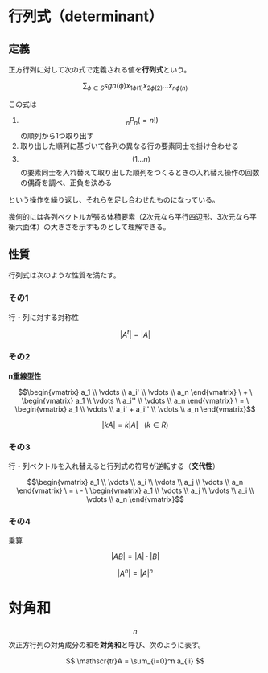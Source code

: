 # 行列式（determinant）

## 定義

正方行列に対して次の式で定義される値を**行列式**という。

$$
\sum _ {\phi \in S} sgn(\phi)x_{1 \phi(1)}x_{2\phi(2)} \dots x_{n\phi(n)}
$$

この式は

1. $$\ _ n P_n (= n!)$$の順列から1つ取り出す
1. 取り出した順列に基づいて各列の異なる行の要素同士を掛け合わせる
1. $$(1\dots n)$$の要素同士を入れ替えて取り出した順列をつくるときの入れ替え操作の回数の偶奇を調べ、正負を決める

という操作を繰り返し、それらを足し合わせたものになっている。

幾何的には各列ベクトルが張る体積要素（2次元なら平行四辺形、3次元なら平衡六面体）の大きさを示すものとして理解できる。

## 性質

行列式は次のような性質を満たす。

### その1

行・列に対する対称性

$$|A^t| = |A|$$

### その2

**n重線型性**

$$\begin{vmatrix} a_1 \\ \vdots \\ a_i' \\ \vdots \\ a_n \end{vmatrix} \ + \  \begin{vmatrix} a_1 \\ \vdots \\ a_i'' \\ \vdots \\ a_n \end{vmatrix} \ = \  \begin{vmatrix} a_1 \\ \vdots \\ a_i' + a_i'' \\ \vdots \\ a_n \end{vmatrix}$$

$$|kA| = k|A| \ \ \ (k \in R)$$

### その3

行・列ベクトルを入れ替えると行列式の符号が逆転する（**交代性**）

$$\begin{vmatrix} a_1 \\ \vdots \\ a_i \\ \vdots \\ a_j \\ \vdots \\ a_n \end{vmatrix} \ = \  - \ \begin{vmatrix} a_1 \\ \vdots \\ a_j \\ \vdots \\ a_i \\ \vdots \\ a_n \end{vmatrix}$$

### その4

乗算

$$|AB| = |A| \cdot |B|$$

$$|A^n| = |A|^n$$

# 対角和

$$n$$ 次正方行列の対角成分の和を**対角和**と呼び、次のように表す。

$$
\mathscr{tr}A = \sum_{i=0}^n a_{ii}
$$
